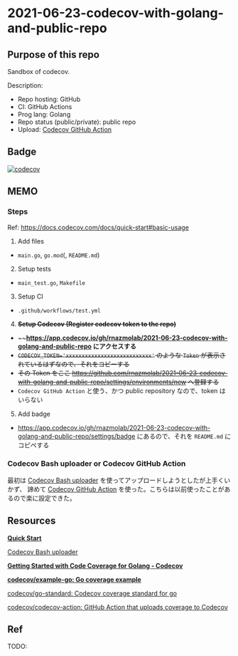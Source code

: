 # 2021-06-23-codecov-with-golang-and-public-repo

## Purpose of this repo

Sandbox of codecov.

Description:

- Repo hosting: GitHub
- CI: GitHub Actions
- Prog lang: Golang
- Repo status (public/private): public repo
- Upload: [Codecov GitHub Action](https://github.com/codecov/codecov-action)

## Badge

[![codecov](https://codecov.io/gh/rnazmolab/2021-06-23-codecov-with-golang-and-public-repo/branch/main/graph/badge.svg?token=9fSGrgS0Ri)](https://codecov.io/gh/rnazmolab/2021-06-23-codecov-with-golang-and-public-repo)

## MEMO

### Steps

Ref: https://docs.codecov.com/docs/quick-start#basic-usage

1. Add files
  - `main.go`, `go.mod`(, `README.md`)
2. Setup tests
  - `main_test.go`, `Makefile`
3. Setup CI
  - `.github/workflows/test.yml`
4. ~~**Setup Codecov (Register codecov token to the repo)**~~
  - ~~**https://app.codecov.io/gh/rnazmolab/2021-06-23-codecov-with-golang-and-public-repo にアクセスする**
  - ~~`CODECOV_TOKEN='xxxxxxxxxxxxxxxxxxxxxxxxxxx'` のような `Token` が表示されているはずなので、それをコピーする~~
  - ~~その Token をここ https://github.com/rnazmolab/2021-06-23-codecov-with-golang-and-public-repo/settings/environments/new へ登録する~~
  - `Codecov GitHub Action` と使う、かつ public repository なので、token はいらない
5. Add badge
  - https://app.codecov.io/gh/rnazmolab/2021-06-23-codecov-with-golang-and-public-repo/settings/badge にあるので、それを `README.md` にコピペする

### Codecov Bash uploader or Codecov GitHub Action

最初は [Codecov Bash uploader](https://docs.codecov.com/docs/about-the-codecov-bash-uploader) を使ってアップロードしようとしたが上手くいかず、
諦めて [Codecov GitHub Action](https://github.com/codecov/codecov-action) を使った。こちらは以前使ったことがあるので楽に設定できた。

## Resources

**[Quick Start](https://docs.codecov.com/docs/quick-start)**

[Codecov Bash uploader](https://docs.codecov.com/docs/about-the-codecov-bash-uploader)

**[Getting Started with Code Coverage for Golang - Codecov](https://about.codecov.io/blog/getting-started-with-code-coverage-for-golang/)**

**[codecov/example-go: Go coverage example](https://github.com/codecov/example-go)**

[codecov/go-standard: Codecov coverage standard for go](https://github.com/codecov/go-standard)

[codecov/codecov-action: GitHub Action that uploads coverage to Codecov](https://github.com/codecov/codecov-action)

## Ref

TODO:
